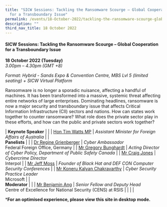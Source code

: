 ```yaml
---
title: "SICW Sessions: Tackling the Ransomware Scourge ​​– Global Cooperation
  for a Transboundary Issue"
permalink: /events/18-October-2022/tackling-the-ransomware-scourge-global-cooperation/
description: ""
third_nav_title: 18 October 2022
---
```

#### **SICW Sessions: Tackling the Ransomware Scourge – Global Cooperation for a Transboundary Issue**


**18 October 2022 (Tuesday)**  
*3.00pm – 4.30pm (GMT +8)*

*Format: Hybrid - Sands Expo & Convention Centre, MBS Lvl 5 (limited seating) + SICW Virtual Platform*

Ransomware is no longer a sporadic nuisance, affecting a handful of machines. It has been transformed into a massive, systemic threat affecting entire networks of large enterprises. Dominating headlines, ransomware is now a major security and transboundary issue that affects Critical Information Infrastructure (CII) sectors and nations. How can states work together to counter ransomware? What role does the private sector play in these efforts, and how can the public and private sectors work together?

| **Keynote Speaker**    |                                                              |
| [Hon Tim Watts MP](/speaker-tim-watts)  | *Assistant Minister for Foreign Affairs of Australia*                |
| <br> **Panelists**    |                                                              |
| [Dr Regine Grienberger](/speaker-dr-Regine-Grienberger)  | *Cyber Ambassador*<br>Federal Foreign Office, Germany               |
| [Mr Gregory Bunghardt](/speaker-Gregory-Bunghardt)  | *Acting Director of Cyber Policy, Department of Public Safety Canada*                |
| [Mr Craig Jones](/speaker-Craig-Jones)  | *Cybercrime Director*<br>Interpol                 |
| [Mr Jeff Moss](/speaker-Jeff-Moss)  | *Founder of Black Hat and DEF CON Computer Security Conferences*              |
| [Mr Koneru Kalyan Chakravarthy](/speaker-Koneru-Kalyan-Chakravarthy)  | *Cyber Security Practice Leader*<br>Microsoft                |
| <br> **Moderator**          |                                                              |
| [Mr Benjamin Ang](/moderator-benjamin-ang)  | *Senior Fellow and Deputy Head*<br>Centre of Excellence for National Security (CENS) at RSIS                 |
| | |

***For an optimised experience, please view this site in desktop mode.**